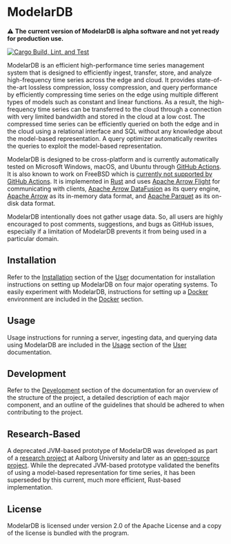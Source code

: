 # ModelarDB
:warning: **The current version of ModelarDB is alpha software and not yet ready for production use.**

[![Cargo Build, Lint, and Test](https://github.com/ModelarData/ModelarDB-RS/actions/workflows/cargo-build-lint-and-test-on-pr-and-push.yml/badge.svg)](https://github.com/ModelarData/ModelarDB-RS/actions/workflows/cargo-build-lint-and-test-on-pr-and-push.yml)

ModelarDB is an efficient high-performance time series management system that is designed to efficiently ingest,
transfer, store, and analyze high-frequency time series across the edge and cloud. It provides state-of-the-art
lossless compression, lossy compression, and query performance by efficiently compressing time series on the edge
using multiple different types of models such as constant and linear functions. As a result, the high-frequency time
series can be transferred to the cloud through a connection with very limited bandwidth and stored in the cloud at
a low cost. The compressed time series can be efficiently queried on both the edge and in the cloud using a relational
interface and SQL without any knowledge about the model-based representation. A query optimizer automatically rewrites
the queries to exploit the model-based representation.

ModelarDB is designed to be cross-platform and is currently automatically tested on Microsoft Windows, macOS, and Ubuntu
through [GitHub Actions](https://github.com/ModelarData/ModelarDB-RS/actions). It is also known to work on FreeBSD which
is [currently not supported by GitHub Actions](https://github.com/actions/runner/issues/385). It is implemented in
[Rust](https://www.rust-lang.org/) and uses [Apache Arrow Flight](https://github.com/apache/arrow-rs/tree/master/arrow-flight)
for communicating with clients, [Apache Arrow DataFusion](https://github.com/apache/arrow-datafusion) as its query
engine, [Apache Arrow](https://github.com/apache/arrow-rs) as its in-memory data format, and
[Apache Parquet](https://github.com/apache/arrow-rs/tree/master/parquet) as its on-disk data format.

ModelarDB intentionally does not gather usage data. So, all users are highly encouraged to post comments, suggestions,
and bugs as GitHub issues, especially if a limitation of ModelarDB prevents it from being used in a particular domain.

## Installation
Refer to the [Installation](docs/user/README.md#installation) section of the [User](docs/user/README.md) documentation
for installation instructions on setting up ModelarDB on four major operating systems. To easily experiment with
ModelarDB, instructions for setting up a [Docker](https://docs.docker.com/) environment are included in the
[Docker](docs/user/README.md#docker) section.

## Usage
Usage instructions for running a server, ingesting data, and querying data using ModelarDB are included in the
[Usage](docs/user/README.md#usage) section of the [User](docs/user/README.md) documentation.

## Development
Refer to the [Development](docs/dev/README.md) section of the documentation for an overview of the structure of the
project, a detailed description of each major component, and an outline of the guidelines that should be adhered
to when contributing to the project.

## Research-Based
A deprecated JVM-based prototype of ModelarDB was developed as part of a [research project](https://github.com/skejserjensen/ModelarDB)
at Aalborg University and later as an [open-source project](https://github.com/ModelarData/ModelarDB). While the
deprecated JVM-based prototype validated the benefits of using a model-based representation for time series, it
has been superseded by this current, much more efficient, Rust-based implementation.

## License
ModelarDB is licensed under version 2.0 of the Apache License and a copy of the
license is bundled with the program.
